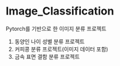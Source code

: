 # Image_Classification
Pytorch를 기반으로 한 이미지 분류 프로젝트<br>

<ol>
    <li> 동양인 나이 성별 분류 프로젝트</li>
    <li> 커피콩 분류 프로젝트(이미지 데이터 포함)</li>
    <li> 금속 표면 결함 분류 프로젝트</li>
</ol>

